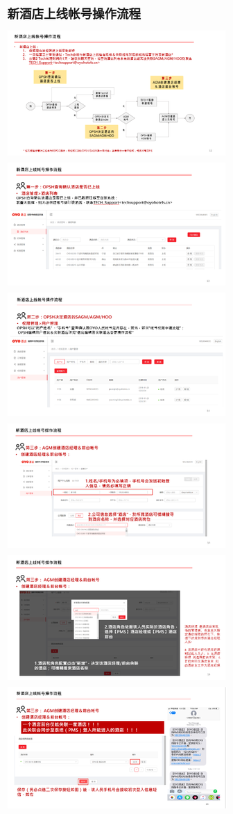 # 新酒店上线帐号操作流程

![](../../../.gitbook/assets/image%20%28199%29.png)

  


![](../../../.gitbook/assets/image%20%28134%29.png)

  


![](../../../.gitbook/assets/image%20%28244%29.png)

![](../../../.gitbook/assets/image%20%28324%29.png)

  


![](../../../.gitbook/assets/image%20%2893%29.png)

  


![](../../../.gitbook/assets/image%20%28236%29.png)

